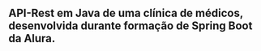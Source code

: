 ## API-Rest em Java de uma clínica de médicos, desenvolvida durante formação de Spring Boot da Alura.
